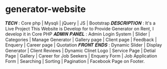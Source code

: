# generator-website
 
𝑻𝑬𝑪𝑯          : Core php | Mysqli | jQuery  | JS | Bootstrap
𝑫𝑬𝑺𝑪𝑹𝑰𝑷𝑻𝑰𝑶𝑵  : It's a Live Project This Website is Develop for to Provide Generator on Rent, I develop it in Core PHP
𝑨𝑫𝑴𝑰𝑵 𝑷𝑨𝑵𝑬𝑳 : Admin Login System | Slider | Categories | Manage Generator  |  Gallery page | Client page | Feedback | Enquery | Career page | Quotation 
𝑭𝑹𝑶𝑵𝑻 𝑬𝑵𝑫𝑺  : Dynamic Slider | Display Generator | Client Reviews | Dynamic Clinet Logo | Service Page | Detial Page | Gallery | Career for Job Seekers |                     Enquery Form | Job Application Form | Searching | Sorting | Pagination | Facebook Page on Footer. 
